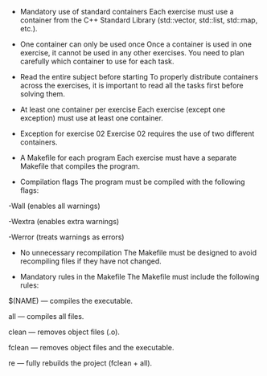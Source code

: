 - Mandatory use of standard containers
Each exercise must use a container from the C++ Standard Library (std::vector, std::list, std::map, etc.).

- One container can only be used once
Once a container is used in one exercise, it cannot be used in any other exercises. You need to plan carefully which container to use for each task.

- Read the entire subject before starting
To properly distribute containers across the exercises, it is important to read all the tasks first before solving them.

- At least one container per exercise
Each exercise (except one exception) must use at least one container.

- Exception for exercise 02
Exercise 02 requires the use of two different containers.

- A Makefile for each program
Each exercise must have a separate Makefile that compiles the program.

- Compilation flags
The program must be compiled with the following flags:

-Wall (enables all warnings)

-Wextra (enables extra warnings)

-Werror (treats warnings as errors)

- No unnecessary recompilation
The Makefile must be designed to avoid recompiling files if they have not changed.

- Mandatory rules in the Makefile
The Makefile must include the following rules:

$(NAME) — compiles the executable.

all — compiles all files.

clean — removes object files (.o).

fclean — removes object files and the executable.

re — fully rebuilds the project (fclean + all).


